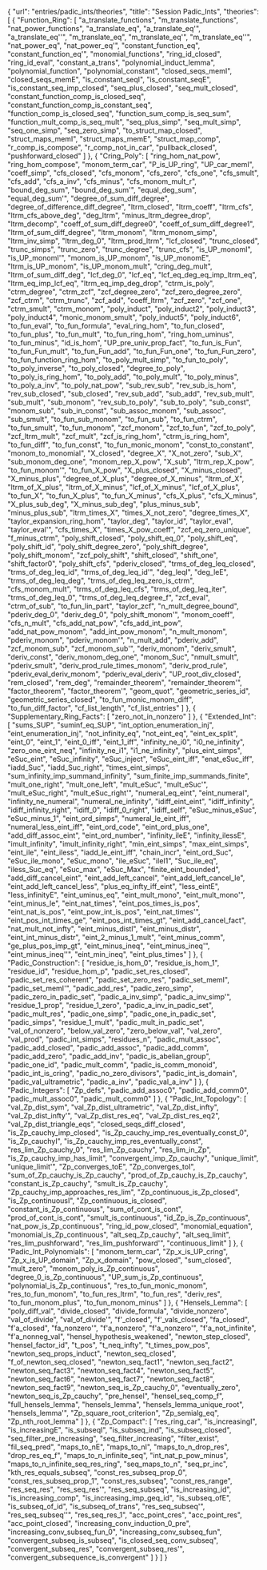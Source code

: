 {
    "url": "entries/padic_ints/theories",
    "title": "Session Padic_Ints",
    "theories": [
        {
            "Function_Ring": [
                "a_translate_functions",
                "m_translate_functions",
                "nat_power_functions",
                "a_translate_eq",
                "a_translate_eq'",
                "a_translate_eq''",
                "m_translate_eq",
                "m_translate_eq'",
                "m_translate_eq''",
                "nat_power_eq",
                "nat_power_eq'",
                "constant_function_eq",
                "constant_function_eq'",
                "monomial_functions",
                "ring_id_closed",
                "ring_id_eval",
                "constant_a_trans",
                "polynomial_induct_lemma",
                "polynomial_function",
                "polynomial_constant",
                "closed_seqs_memI",
                "closed_seqs_memE",
                "is_constant_seqI",
                "is_constant_seqE",
                "is_constant_seq_imp_closed",
                "seq_plus_closed",
                "seq_mult_closed",
                "constant_function_comp_is_closed_seq",
                "constant_function_comp_is_constant_seq",
                "function_comp_is_closed_seq",
                "function_sum_comp_is_seq_sum",
                "function_mult_comp_is_seq_mult",
                "seq_plus_simp",
                "seq_mult_simp",
                "seq_one_simp",
                "seq_zero_simp",
                "to_struct_map_closed",
                "struct_maps_memI",
                "struct_maps_memE",
                "struct_map_comp",
                "r_comp_is_compose",
                "r_comp_not_in_car",
                "pullback_closed",
                "pushforward_closed"
            ]
        },
        {
            "Cring_Poly": [
                "ring_hom_nat_pow",
                "ring_hom_compose",
                "monom_term_car",
                "P_is_UP_ring",
                "UP_car_memI",
                "coeff_simp",
                "cfs_closed",
                "cfs_monom",
                "cfs_zero",
                "cfs_one",
                "cfs_smult",
                "cfs_add",
                "cfs_a_inv",
                "cfs_minus",
                "cfs_monom_mult_r",
                "bound_deg_sum",
                "bound_deg_sum'",
                "equal_deg_sum",
                "equal_deg_sum'",
                "degree_of_sum_diff_degree",
                "degree_of_difference_diff_degree",
                "ltrm_closed",
                "ltrm_coeff",
                "ltrm_cfs",
                "ltrm_cfs_above_deg",
                "deg_ltrm",
                "minus_ltrm_degree_drop",
                "ltrm_decomp",
                "coeff_of_sum_diff_degree0",
                "coeff_of_sum_diff_degree1",
                "ltrm_of_sum_diff_degree",
                "ltrm_monom",
                "ltrm_monom_simp",
                "ltrm_inv_simp",
                "ltrm_deg_0",
                "ltrm_prod_ltrm",
                "lcf_closed",
                "trunc_closed",
                "trunc_simps",
                "trunc_zero",
                "trunc_degree",
                "trunc_cfs",
                "is_UP_monomI",
                "is_UP_monomI'",
                "monom_is_UP_monom",
                "is_UP_monomE",
                "ltrm_is_UP_monom",
                "is_UP_monom_mult",
                "cring_deg_mult",
                "ltrm_of_sum_diff_deg",
                "lcf_deg_0",
                "lcf_eq",
                "lcf_eq_deg_eq_imp_ltrm_eq",
                "ltrm_eq_imp_lcf_eq",
                "ltrm_eq_imp_deg_drop",
                "ctrm_is_poly",
                "ctrm_degree",
                "ctrm_zcf",
                "zcf_degree_zero",
                "zcf_zero_degree_zero",
                "zcf_ctrm",
                "ctrm_trunc",
                "zcf_add",
                "coeff_ltrm",
                "zcf_zero",
                "zcf_one",
                "ctrm_smult",
                "ctrm_monom",
                "poly_induct",
                "poly_induct2",
                "poly_induct3",
                "poly_induct4",
                "monic_monom_smult",
                "poly_induct5",
                "poly_induct6",
                "to_fun_eval",
                "to_fun_formula",
                "eval_ring_hom",
                "to_fun_closed",
                "to_fun_plus",
                "to_fun_mult",
                "to_fun_ring_hom",
                "ring_hom_uminus",
                "to_fun_minus",
                "id_is_hom",
                "UP_pre_univ_prop_fact",
                "to_fun_is_Fun",
                "to_fun_Fun_mult",
                "to_fun_Fun_add",
                "to_fun_Fun_one",
                "to_fun_Fun_zero",
                "to_fun_function_ring_hom",
                "to_poly_mult_simp",
                "to_fun_to_poly",
                "to_poly_inverse",
                "to_poly_closed",
                "degree_to_poly",
                "to_poly_is_ring_hom",
                "to_poly_add",
                "to_poly_mult",
                "to_poly_minus",
                "to_poly_a_inv",
                "to_poly_nat_pow",
                "sub_rev_sub",
                "rev_sub_is_hom",
                "rev_sub_closed",
                "sub_closed",
                "rev_sub_add",
                "sub_add",
                "rev_sub_mult",
                "sub_mult",
                "sub_monom",
                "rev_sub_to_poly",
                "sub_to_poly",
                "sub_const",
                "monom_sub",
                "sub_in_const",
                "sub_assoc_monom",
                "sub_assoc",
                "sub_smult",
                "to_fun_sub_monom",
                "to_fun_sub",
                "to_fun_ctrm",
                "to_fun_smult",
                "to_fun_monom",
                "zcf_monom",
                "zcf_to_fun",
                "zcf_to_poly",
                "zcf_ltrm_mult",
                "zcf_mult",
                "zcf_is_ring_hom",
                "ctrm_is_ring_hom",
                "to_fun_diff",
                "to_fun_const",
                "to_fun_monic_monom",
                "const_to_constant",
                "monom_to_monomial",
                "X_closed",
                "degree_X",
                "X_not_zero",
                "sub_X",
                "sub_monom_deg_one",
                "monom_rep_X_pow",
                "X_sub",
                "ltrm_rep_X_pow",
                "to_fun_monom'",
                "to_fun_X_pow",
                "X_plus_closed",
                "X_minus_closed",
                "X_minus_plus",
                "degree_of_X_plus",
                "degree_of_X_minus",
                "ltrm_of_X",
                "ltrm_of_X_plus",
                "ltrm_of_X_minus",
                "lcf_of_X_minus",
                "lcf_of_X_plus",
                "to_fun_X",
                "to_fun_X_plus",
                "to_fun_X_minus",
                "cfs_X_plus",
                "cfs_X_minus",
                "X_plus_sub_deg",
                "X_minus_sub_deg",
                "plus_minus_sub",
                "minus_plus_sub",
                "ltrm_times_X",
                "times_X_not_zero",
                "degree_times_X",
                "taylor_expansion_ring_hom",
                "taylor_deg",
                "taylor_id",
                "taylor_eval",
                "taylor_eval'",
                "cfs_times_X",
                "times_X_pow_coeff",
                "zcf_eq_zero_unique",
                "f_minus_ctrm",
                "poly_shift_closed",
                "poly_shift_eq_0",
                "poly_shift_eq",
                "poly_shift_id",
                "poly_shift_degree_zero",
                "poly_shift_degree",
                "poly_shift_monom",
                "zcf_poly_shift",
                "shift_closed",
                "shift_one",
                "shift_factor0",
                "poly_shift_cfs",
                "pderiv_closed",
                "trms_of_deg_leq_closed",
                "trms_of_deg_leq_id",
                "trms_of_deg_leq_id'",
                "deg_leqI",
                "deg_leE",
                "trms_of_deg_leq_deg",
                "trms_of_deg_leq_zero_is_ctrm",
                "cfs_monom_mult",
                "trms_of_deg_leq_cfs",
                "trms_of_deg_leq_iter",
                "trms_of_deg_leq_0",
                "trms_of_deg_leq_degree_f",
                "zcf_eval",
                "ctrm_of_sub",
                "to_fun_lin_part",
                "taylor_zcf",
                "n_mult_degree_bound",
                "pderiv_deg_0",
                "deriv_deg_0",
                "poly_shift_monom'",
                "monom_coeff",
                "cfs_n_mult",
                "cfs_add_nat_pow",
                "cfs_add_int_pow",
                "add_nat_pow_monom",
                "add_int_pow_monom",
                "n_mult_monom",
                "pderiv_monom",
                "pderiv_monom'",
                "n_mult_add",
                "pderiv_add",
                "zcf_monom_sub",
                "zcf_monom_sub'",
                "deriv_monom",
                "deriv_smult",
                "deriv_const",
                "deriv_monom_deg_one",
                "monom_Suc",
                "nmult_smult",
                "pderiv_smult",
                "deriv_prod_rule_times_monom",
                "deriv_prod_rule",
                "pderiv_eval_deriv_monom",
                "pderiv_eval_deriv",
                "UP_root_div_closed",
                "rem_closed",
                "rem_deg",
                "remainder_theorem",
                "remainder_theorem'",
                "factor_theorem",
                "factor_theorem'",
                "geom_quot",
                "geometric_series_id",
                "geometric_series_closed",
                "to_fun_monic_monom_diff",
                "to_fun_diff_factor",
                "cf_list_length",
                "cf_list_entries"
            ]
        },
        {
            "Supplementary_Ring_Facts": [
                "zero_not_in_nonzero"
            ]
        },
        {
            "Extended_Int": [
                "sums_SUP",
                "suminf_eq_SUP",
                "int_option_enumeration_inj",
                "eint_enumeration_inj",
                "not_infinity_eq",
                "not_eint_eq",
                "eint_ex_split",
                "eint_0",
                "eint_1",
                "eint_0_iff",
                "eint_1_iff",
                "infinity_ne_i0",
                "i0_ne_infinity",
                "zero_one_eint_neq",
                "infinity_ne_i1",
                "i1_ne_infinity",
                "plus_eint_simps",
                "eSuc_eint",
                "eSuc_infinity",
                "eSuc_inject",
                "eSuc_eint_iff",
                "enat_eSuc_iff",
                "iadd_Suc",
                "iadd_Suc_right",
                "times_eint_simps",
                "sum_infinity_imp_summand_infinity",
                "sum_finite_imp_summands_finite",
                "mult_one_right",
                "mult_one_left",
                "mult_eSuc",
                "mult_eSuc'",
                "mult_eSuc_right",
                "mult_eSuc_right'",
                "numeral_eq_eint",
                "eint_numeral",
                "infinity_ne_numeral",
                "numeral_ne_infinity",
                "idiff_eint_eint",
                "idiff_infinity",
                "idiff_infinity_right",
                "idiff_0",
                "idiff_0_right",
                "idiff_self",
                "eSuc_minus_eSuc",
                "eSuc_minus_1",
                "eint_ord_simps",
                "numeral_le_eint_iff",
                "numeral_less_eint_iff",
                "eint_ord_code",
                "eint_ord_plus_one",
                "add_diff_assoc_eint",
                "eint_ord_number",
                "infinity_ileE",
                "infinity_ilessE",
                "imult_infinity",
                "imult_infinity_right",
                "min_eint_simps",
                "max_eint_simps",
                "eint_ile",
                "eint_iless",
                "iadd_le_eint_iff",
                "chain_incr",
                "eint_ord_Suc",
                "eSuc_ile_mono",
                "eSuc_mono",
                "ile_eSuc",
                "ileI1",
                "Suc_ile_eq",
                "iless_Suc_eq",
                "eSuc_max",
                "eSuc_Max",
                "finite_eint_bounded",
                "add_diff_cancel_eint",
                "eint_add_left_cancel",
                "eint_add_left_cancel_le",
                "eint_add_left_cancel_less",
                "plus_eq_infty_iff_eint",
                "less_eintE",
                "less_infinityE",
                "eint_uminus_eq",
                "eint_mult_mono",
                "eint_mult_mono'",
                "eint_minus_le",
                "eint_nat_times",
                "eint_pos_times_is_pos",
                "eint_nat_is_pos",
                "eint_pow_int_is_pos",
                "eint_nat_times'",
                "eint_pos_int_times_ge",
                "eint_pos_int_times_gt",
                "eint_add_cancel_fact",
                "nat_mult_not_infty",
                "eint_minus_distl",
                "eint_minus_distr",
                "eint_int_minus_distr",
                "eint_2_minus_1_mult",
                "eint_minus_comm",
                "ge_plus_pos_imp_gt",
                "eint_minus_ineq",
                "eint_minus_ineq'",
                "eint_minus_ineq''",
                "eint_min_ineq",
                "eint_plus_times"
            ]
        },
        {
            "Padic_Construction": [
                "residue_is_hom_0",
                "residue_is_hom_1",
                "residue_id",
                "residue_hom_p",
                "padic_set_res_closed",
                "padic_set_res_coherent",
                "padic_set_zero_res",
                "padic_set_memI",
                "padic_set_memI'",
                "padic_add_res",
                "padic_zero_simp",
                "padic_zero_in_padic_set",
                "padic_a_inv_simp",
                "padic_a_inv_simp'",
                "residue_1_prop",
                "residue_1_zero",
                "padic_a_inv_in_padic_set",
                "padic_mult_res",
                "padic_one_simp",
                "padic_one_in_padic_set",
                "padic_simps",
                "residue_1_mult",
                "padic_mult_in_padic_set",
                "val_of_nonzero",
                "below_val_zero",
                "zero_below_val",
                "val_zero",
                "val_prod",
                "padic_int_simps",
                "residues_n",
                "padic_mult_assoc",
                "padic_add_closed",
                "padic_add_assoc",
                "padic_add_comm",
                "padic_add_zero",
                "padic_add_inv",
                "padic_is_abelian_group",
                "padic_one_id",
                "padic_mult_comm",
                "padic_is_comm_monoid",
                "padic_int_is_cring",
                "padic_no_zero_divisors",
                "padic_int_is_domain",
                "padic_val_ultrametric",
                "padic_a_inv",
                "padic_val_a_inv"
            ]
        },
        {
            "Padic_Integers": [
                "Zp_defs",
                "padic_add_assoc0",
                "padic_add_comm0",
                "padic_mult_assoc0",
                "padic_mult_comm0"
            ]
        },
        {
            "Padic_Int_Topology": [
                "val_Zp_dist_sym",
                "val_Zp_dist_ultrametric",
                "val_Zp_dist_infty",
                "val_Zp_dist_infty'",
                "val_Zp_dist_res_eq",
                "val_Zp_dist_res_eq2",
                "val_Zp_dist_triangle_eqs",
                "closed_seqs_diff_closed",
                "is_Zp_cauchy_imp_closed",
                "is_Zp_cauchy_imp_res_eventually_const_0",
                "is_Zp_cauchyI",
                "is_Zp_cauchy_imp_res_eventually_const",
                "res_lim_Zp_cauchy_0",
                "res_lim_Zp_cauchy",
                "res_lim_in_Zp",
                "is_Zp_cauchy_imp_has_limit",
                "convergent_imp_Zp_cauchy",
                "unique_limit",
                "unique_limit'",
                "Zp_converges_toE",
                "Zp_converges_toI",
                "sum_of_Zp_cauchy_is_Zp_cauchy",
                "prod_of_Zp_cauchy_is_Zp_cauchy",
                "constant_is_Zp_cauchy",
                "smult_is_Zp_cauchy",
                "Zp_cauchy_imp_approaches_res_lim",
                "Zp_continuous_is_Zp_closed",
                "is_Zp_continuousI",
                "Zp_continuous_is_closed",
                "constant_is_Zp_continuous",
                "sum_of_cont_is_cont",
                "prod_of_cont_is_cont",
                "smult_is_continuous",
                "id_Zp_is_Zp_continuous",
                "nat_pow_is_Zp_continuous",
                "ring_id_pow_closed",
                "monomial_equation",
                "monomial_is_Zp_continuous",
                "alt_seq_Zp_cauchy",
                "alt_seq_limit",
                "res_lim_pushforward",
                "res_lim_pushforward'",
                "continuous_limit"
            ]
        },
        {
            "Padic_Int_Polynomials": [
                "monom_term_car",
                "Zp_x_is_UP_cring",
                "Zp_x_is_UP_domain",
                "Zp_x_domain",
                "pow_closed",
                "sum_closed",
                "mult_zero",
                "monom_poly_is_Zp_continuous",
                "degree_0_is_Zp_continuous",
                "UP_sum_is_Zp_continuous",
                "polynomial_is_Zp_continuous",
                "res_to_fun_monic_monom",
                "res_to_fun_monom",
                "to_fun_res_ltrm",
                "to_fun_res",
                "deriv_res",
                "to_fun_monom_plus",
                "to_fun_monom_minus"
            ]
        },
        {
            "Hensels_Lemma": [
                "poly_diff_val",
                "divide_closed",
                "divide_formula",
                "divide_nonzero",
                "val_of_divide",
                "val_of_divide'",
                "f'_closed",
                "f'_vals_closed",
                "fa_closed",
                "f'a_closed",
                "fa_nonzero'",
                "f'a_nonzero",
                "f'a_nonzero'",
                "f'a_not_infinite",
                "f'a_nonneg_val",
                "hensel_hypothesis_weakened",
                "newton_step_closed",
                "hensel_factor_id",
                "t_pos",
                "t_neq_infty",
                "t_times_pow_pos",
                "newton_seq_props_induct",
                "newton_seq_closed",
                "f_of_newton_seq_closed",
                "newton_seq_fact1",
                "newton_seq_fact2",
                "newton_seq_fact3",
                "newton_seq_fact4",
                "newton_seq_fact5",
                "newton_seq_fact6",
                "newton_seq_fact7",
                "newton_seq_fact8",
                "newton_seq_fact9",
                "newton_seq_is_Zp_cauchy_0",
                "eventually_zero",
                "newton_seq_is_Zp_cauchy",
                "pre_hensel",
                "hensel_seq_comp_f",
                "full_hensels_lemma",
                "hensels_lemma",
                "hensels_lemma_unique_root",
                "hensels_lemma'",
                "Zp_square_root_criterion",
                "Zp_semialg_eq",
                "Zp_nth_root_lemma"
            ]
        },
        {
            "Zp_Compact": [
                "res_ring_car",
                "is_increasingI",
                "is_increasingE",
                "is_subseqI",
                "is_subseq_ind",
                "is_subseq_closed",
                "seq_filter_pre_increasing",
                "seq_filter_increasing",
                "filter_exist",
                "fil_seq_pred",
                "maps_to_nE",
                "maps_to_nI",
                "maps_to_n_drop_res",
                "drop_res_eq_f",
                "maps_to_n_infinite_seq",
                "int_nat_p_pow_minus",
                "maps_to_n_infinite_seq_res_ring",
                "seq_maps_to_n",
                "seq_pr_inc",
                "kth_res_equals_subseq",
                "const_res_subseq_prop_0",
                "const_res_subseq_prop_1",
                "const_res_subseq",
                "const_res_range",
                "res_seq_res",
                "res_seq_res'",
                "res_seq_subseq",
                "is_increasing_id",
                "is_increasing_comp",
                "is_increasing_imp_geq_id",
                "is_subseq_ofE",
                "is_subseq_of_id",
                "is_subseq_of_trans",
                "res_seq_subseq'",
                "res_seq_subseq''",
                "res_seq_res_1",
                "acc_point_cres",
                "acc_point_res",
                "acc_point_closed",
                "increasing_conv_induction_0_pre",
                "increasing_conv_subseq_fun_0",
                "increasing_conv_subseq_fun",
                "convergent_subseq_is_subseq",
                "is_closed_seq_conv_subseq",
                "convergent_subseq_res",
                "convergent_subseq_res'",
                "convergent_subsequence_is_convergent"
            ]
        }
    ]
}
